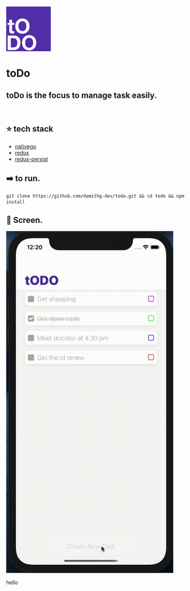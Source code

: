 ![toDo](./screenshots/app_icon.png)
<br>

# toDo

## toDo is the focus to manage task easily.

<br>

## ⭐️ tech stack

- [nativego](https://github.com/damithg-dev/react-native-template-nativego)
- [redux](https://redux.js.org/introduction/getting-started)
- [redux-persist](https://github.com/rt2zz/redux-persist)

## ➡️ to run.

    git clone https://github.com/damithg-dev/todo.git && cd todo && npm install

## 📱 Screen.

![New Task](./screenshots/screens.gif)

hello
